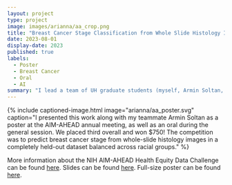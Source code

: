 ```yaml
---
layout: project
type: project
image: images/arianna/aa_crop.png
title: "Breast Cancer Stage Classification from Whole Slide Histology Images using a Pre-trained Framework"
date: 2023-08-01
display-date: 2023
published: true
labels:
  - Poster
  - Breast Cancer
  - Oral
  - AI
summary: "I lead a team of UH graduate students (myself, Armin Soltan, and Zain Jabbar) in the NIH AIM-AHEAD Health Equity Data Challenge. Our solution placed third overall and we won $750! We also got the opportunity to present our work as a poster and as an oral during the AIM-AHEAD annual meeting in Bethesda, Maryland. "
---
```

{% include captioned-image.html image="arianna/aa_poster.svg" caption="I presented this work along with my teammate Armin Soltan as a poster at the AIM-AHEAD annual meeting, as well as an oral during the general session. We placed third overall and won $750! The competition was to predict breast cancer stage from whole-slide histology images in a completely held-out dataset balanced across racial groups." %}
 
More information about the NIH AIM-AHEAD Health Equity Data Challenge can be found  <a href = "https://www.aim-ahead.net/data-science-training-core/2023-health-equity-data-challenge/">here</a>. Slides can be found <a href = "../resources/Lightining Talk AIM AHEAD.pdf">here</a>. Full-size poster can be found <a href = "../resources/aa_poster_full.pdf">here</a>. 